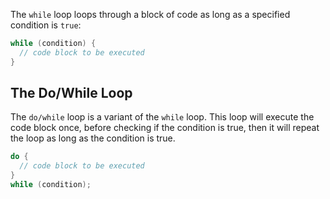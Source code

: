 The `while` loop loops through a block of code as long as a specified condition is `true`:
```java
while (condition) {
  // code block to be executed
}
```

## The Do/While Loop

The `do/while` loop is a variant of the `while` loop. This loop will execute the code block once, before checking if the condition is true, then it will repeat the loop as long as the condition is true.
```java
do {
  // code block to be executed
}
while (condition);
```
